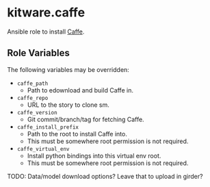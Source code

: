 kitware.caffe
=============

Ansible role to install [Caffe](https://github.com/BVLC/caffe).

Role Variables
--------------

The following variables may be overridden:

* `caffe_path`
  * Path to edownload and build Caffe in.
* `caffe_repo`
  * URL to the story to clone sm.
* `caffe_version`
  * Git commit/branch/tag for fetching Caffe.
* `caffe_install_prefix`
  * Path to the root to install Caffe into.
  * This must be somewhere root permission is not required.
* `caffe_virtual_env`
  * Install python bindings into this virtual env root.
  * This must be somewhere root permission is not required.

TODO: Data/model download options? Leave that to upload in girder?

